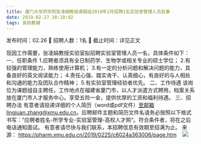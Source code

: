 ```yaml
---
title: 厦门大学药学院张凌娟教授课题组2019年2月招聘1名实验室管理人员启事
date: 2019-02-27 10:10:02
tags: 高校教辅
---
```

发布时间：02.26   🌟   招聘人数：1名   🌈   截止时间：详见正文
<!-- more -->

现因工作需要，张凌娟教授实验室拟招聘实验室管理人员一名，具体条件如下：
一、任职条件
1.应聘者须具有全日制药学、生物学或相关专业的硕士学位；
2.有较强的管理能力，熟练使用计算机；
3.有一定的分析问题和解决问题的能力，具备良好的英文阅读能力；
4.责任心强、踏实肯干、认真细心，有良好的与人相处和沟通的能力及团队合作精神；
5.有实验室管理经验者优先。
二、工作待遇
该岗位为课题组自主聘任，工作地点在福建省厦门市，以人才派遣方式聘用，档案关系放在厦门市人才服务中心。享受五险一金，提供优厚的工资和福利待遇。
三、招聘办法
有意者请投递详细的个人简历（word或pdf文件）至邮箱lingjuan.zhang@xmu.edu.cn。应聘邮件主题和简历文件名请务必按照以下格式书写：“应聘者姓名-所学专业-实验室管理-高校人才网”。符合条件者，将在之后电话通知面试。
有意者请尽快与我们联系，本招聘信息有效期至招满为止。
来源：
https://pharm.xmu.edu.cn/2019/0225/c6024a363006/page.htm
 
 ![](https://cdn.weiweiblog.cn/20181015134814.png)